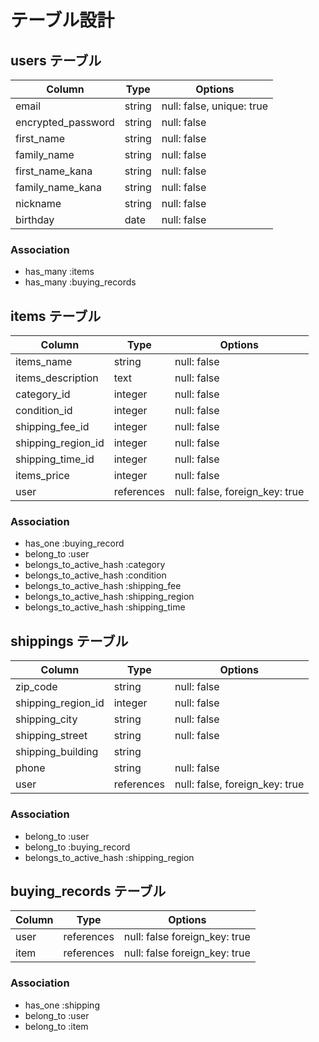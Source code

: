 # テーブル設計

## users テーブル

| Column             | Type   | Options                  |
| ------------------ | ------ | ------------------------ |
| email              | string | null: false, unique: true|
| encrypted_password | string | null: false              |
| first_name         | string | null: false              |
| family_name        | string | null: false              |
| first_name_kana    | string | null: false              |
| family_name_kana   | string | null: false              |
| nickname           | string | null: false              |
| birthday           | date   | null: false              |

### Association

- has_many :items
- has_many :buying_records

## items テーブル

| Column              | Type         | Options                        |
| ------              | ----------   | ------------------------------ |
| items_name          | string       | null: false                    |
| items_description   | text         | null: false                    |
| category_id         | integer      | null: false                    |
| condition_id        | integer      | null: false                    |
| shipping_fee_id     | integer      | null: false                    |
| shipping_region_id  | integer      | null: false                    |
| shipping_time_id    | integer      | null: false                    |
| items_price         | integer      | null: false                    |
| user                | references   | null: false, foreign_key: true |

### Association

- has_one :buying_record
- belong_to :user
- belongs_to_active_hash :category
- belongs_to_active_hash :condition
- belongs_to_active_hash :shipping_fee
- belongs_to_active_hash :shipping_region
- belongs_to_active_hash :shipping_time

## shippings テーブル

| Column              | Type         | Options     |
| ------              | ------------ | ------------|
| zip_code            | string       | null: false |
| shipping_region_id  | integer      | null: false |
| shipping_city       | string       | null: false |
| shipping_street     | string       | null: false |
| shipping_building   | string       | 
| phone               | string       | null: false |
| user                | references   | null: false, foreign_key: true |

### Association
- belong_to :user
- belong_to :buying_record
- belongs_to_active_hash :shipping_region


## buying_records テーブル

| Column      | Type         | Options                      |
| ------      | ------------ | ---------------------------- |
| user        | references   | null: false foreign_key: true|                 |
| item        | references   | null: false foreign_key: true|


### Association
- has_one :shipping
- belong_to :user
- belong_to :item